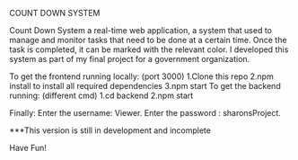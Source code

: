 COUNT DOWN SYSTEM 

Count Down System a real-time web application, a system that used to manage and monitor tasks that need to be done at a certain time. 
Once the task is completed, it can be marked with the relevant color.
I developed this system as part of my final project for a government organization.

To get the frontend running locally:  (port 3000)
1.Clone this repo
2.npm install to install all required dependencies
3.npm start 
To get the backend running: (different cmd)
 1.cd backend
 2.npm start
  
Finally:
Enter the username: Viewer.
Enter the password : sharonsProject.

***This version is still in development and incomplete

Have Fun!
